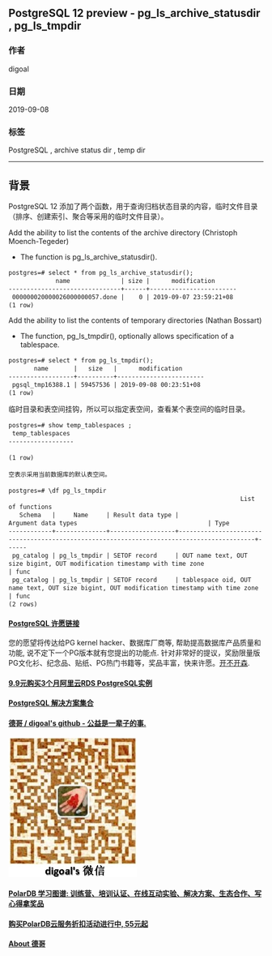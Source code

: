 ## PostgreSQL 12 preview - pg_ls_archive_statusdir , pg_ls_tmpdir  
                               
### 作者                               
digoal                               
                               
### 日期                               
2019-09-08                              
                               
### 标签                               
PostgreSQL , archive status dir , temp dir       
                               
----                               
                               
## 背景         
PostgreSQL 12 添加了两个函数，用于查询归档状态目录的内容，临时文件目录（排序、创建索引、聚合等采用的临时文件目录）。  
  
Add the ability to list the contents of the archive directory (Christoph Moench-Tegeder)  
  
- The function is pg_ls_archive_statusdir().  
  
```  
postgres=# select * from pg_ls_archive_statusdir();  
             name              | size |      modification        
-------------------------------+------+------------------------  
 000000020000026000000057.done |    0 | 2019-09-07 23:59:21+08  
(1 row)  
```  
  
Add the ability to list the contents of temporary directories (Nathan Bossart)  
  
- The function, pg_ls_tmpdir(), optionally allows specification of a tablespace.  
  
```  
postgres=# select * from pg_ls_tmpdir();  
       name       |   size   |      modification        
------------------+----------+------------------------  
 pgsql_tmp16388.1 | 59457536 | 2019-09-08 00:23:51+08  
(1 row)  
```  
  
临时目录和表空间挂钩，所以可以指定表空间，查看某个表空间的临时目录。  
  
```  
postgres=# show temp_tablespaces ;  
 temp_tablespaces   
------------------  
   
(1 row)  
  
空表示采用当前数据库的默认表空间。    
  
postgres=# \df pg_ls_tmpdir  
                                                                List of functions  
   Schema   |     Name     | Result data type |                                    Argument data types                                    | Type   
------------+--------------+------------------+-------------------------------------------------------------------------------------------+------  
 pg_catalog | pg_ls_tmpdir | SETOF record     | OUT name text, OUT size bigint, OUT modification timestamp with time zone                 | func  
 pg_catalog | pg_ls_tmpdir | SETOF record     | tablespace oid, OUT name text, OUT size bigint, OUT modification timestamp with time zone | func  
(2 rows)  
```  
  
  
  
  
  
  
  
  
  
  
  
  
  
  
  
  
  
  
  
  
  
  
  
  
  
  
  
  
  
  
  
  
  
  
  
  
  
  
  
  
  
  
  
  
  
  
  
  
  
  
  
  
  
  
  
  
  
  
  
  
  
  
  
  
  
  
  
  
  
  
  
#### [PostgreSQL 许愿链接](https://github.com/digoal/blog/issues/76 "269ac3d1c492e938c0191101c7238216")
您的愿望将传达给PG kernel hacker、数据库厂商等, 帮助提高数据库产品质量和功能, 说不定下一个PG版本就有您提出的功能点. 针对非常好的提议，奖励限量版PG文化衫、纪念品、贴纸、PG热门书籍等，奖品丰富，快来许愿。[开不开森](https://github.com/digoal/blog/issues/76 "269ac3d1c492e938c0191101c7238216").  
  
  
#### [9.9元购买3个月阿里云RDS PostgreSQL实例](https://www.aliyun.com/database/postgresqlactivity "57258f76c37864c6e6d23383d05714ea")
  
  
#### [PostgreSQL 解决方案集合](https://yq.aliyun.com/topic/118 "40cff096e9ed7122c512b35d8561d9c8")
  
  
#### [德哥 / digoal's github - 公益是一辈子的事.](https://github.com/digoal/blog/blob/master/README.md "22709685feb7cab07d30f30387f0a9ae")
  
  
![digoal's wechat](../pic/digoal_weixin.jpg "f7ad92eeba24523fd47a6e1a0e691b59")
  
  
#### [PolarDB 学习图谱: 训练营、培训认证、在线互动实验、解决方案、生态合作、写心得拿奖品](https://www.aliyun.com/database/openpolardb/activity "8642f60e04ed0c814bf9cb9677976bd4")
  
  
#### [购买PolarDB云服务折扣活动进行中, 55元起](https://www.aliyun.com/activity/new/polardb-yunparter?userCode=bsb3t4al "e0495c413bedacabb75ff1e880be465a")
  
  
#### [About 德哥](https://github.com/digoal/blog/blob/master/me/readme.md "a37735981e7704886ffd590565582dd0")
  
